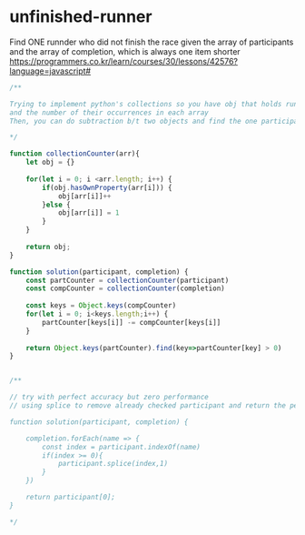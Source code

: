 # unfinished-runner
Find ONE runnder who did not finish the race given the array of participants and the array of completion, which is always one item shorter
https://programmers.co.kr/learn/courses/30/lessons/42576?language=javascript#

``` js
/**

Trying to implement python's collections so you have obj that holds runner's name
and the number of their occurrences in each array
Then, you can do subtraction b/t two objects and find the one participant with occurence > 0

*/

function collectionCounter(arr){
    let obj = {}
    
    for(let i = 0; i <arr.length; i++) {
        if(obj.hasOwnProperty(arr[i])) {
            obj[arr[i]]++
        }else {
            obj[arr[i]] = 1
        }
    }
    
    return obj;
}

function solution(participant, completion) {
    const partCounter = collectionCounter(participant)
    const compCounter = collectionCounter(completion)
    
    const keys = Object.keys(compCounter)
    for(let i = 0; i<keys.length;i++) {
        partCounter[keys[i]] -= compCounter[keys[i]]
    }
    
    return Object.keys(partCounter).find(key=>partCounter[key] > 0)
}


/**

// try with perfect accuracy but zero performance
// using splice to remove already checked participant and return the person lasted after loop

function solution(participant, completion) {

    completion.forEach(name => {
        const index = participant.indexOf(name)
        if(index >= 0){
            participant.splice(index,1)
        }
    })

    return participant[0];
}

*/


```
